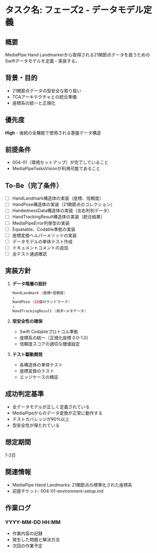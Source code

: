 # タスク名: フェーズ2 - データモデル定義

## 概要
MediaPipe Hand Landmarkerから取得される21関節点データを扱うためのSwiftデータモデルを定義・実装する。

## 背景・目的
- 21関節点データの型安全な取り扱い
- TCAアーキテクチャとの統合準備
- 座標系の統一と正規化

## 優先度
**High** - 後続の全機能で使用される基盤データ構造

## 前提条件
- 004-01（環境セットアップ）が完了していること
- MediaPipeTasksVisionが利用可能であること

## To-Be（完了条件）
- [ ] HandLandmark構造体の実装（座標、信頼度）
- [ ] HandPose構造体の実装（21関節点のコレクション）
- [ ] HandednessData構造体の実装（左右判別データ）
- [ ] HandTrackingResult構造体の実装（統合結果）
- [ ] MediaPipeError列挙型の実装
- [ ] Equatable、Codable準拠の実装
- [ ] 座標変換ヘルパーメソッドの実装
- [ ] データモデルの単体テスト作成
- [ ] ドキュメントコメントの追加
- [ ] 全テスト通過確認

## 実装方針
1. **データ階層の設計**
   ```swift
   HandLandmark (座標+信頼度) 
   ↓
   HandPose (21個のランドマーク)
   ↓ 
   HandTrackingResult (両手+メタデータ)
   ```

2. **型安全性の確保**
   - Swift Codableプロトコル準拠
   - 座標系の統一（正規化座標 0.0-1.0）
   - 信頼度スコアの適切な閾値設定

3. **テスト駆動開発**
   - 各構造体の単体テスト
   - 座標変換のテスト
   - エッジケースの検証

## 成功判定基準
- 全データモデルが正しく定義されている
- MediaPipeからのデータ変換が正常に動作する
- テストカバレッジが90%以上
- 型安全性が保たれている

## 想定期間
1-2日

## 関連情報
- MediaPipe Hand Landmarks: 21関節点の標準化された座標系
- 前提チケット: 004-01-environment-setup.md

## 作業ログ
### YYYY-MM-DD HH:MM
- 作業内容の記録
- 発生した問題と解決方法
- 次回の作業予定